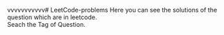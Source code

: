 vvvvvvvvvvv# LeetCode-problems
Here you can see the solutions of the question which are in leetcode.<br>
Seach the Tag of Question.<br>
<br>


